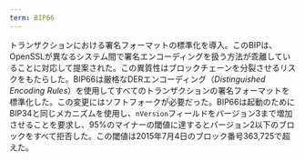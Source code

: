 ```yaml
---
term: BIP66
---
```

トランザクションにおける署名フォーマットの標準化を導入。このBIPは、OpenSSLが異なるシステム間で署名エンコーディングを扱う方法が乖離していることに対応して提案された。この異質性はブロックチェーンを分裂させるリスクをもたらした。BIP66は厳格なDERエンコーディング（*Distinguished Encoding Rules*）を使用してすべてのトランザクションの署名フォーマットを標準化した。この変更にはソフトフォークが必要だった。BIP66は起動のためにBIP34と同じメカニズムを使用し、`nVersion`フィールドをバージョン3まで増加させることを要求し、95%のマイナーの閾値に達するとバージョン2以下のブロックをすべて拒否した。この閾値は2015年7月4日のブロック番号363,725で超えた。
